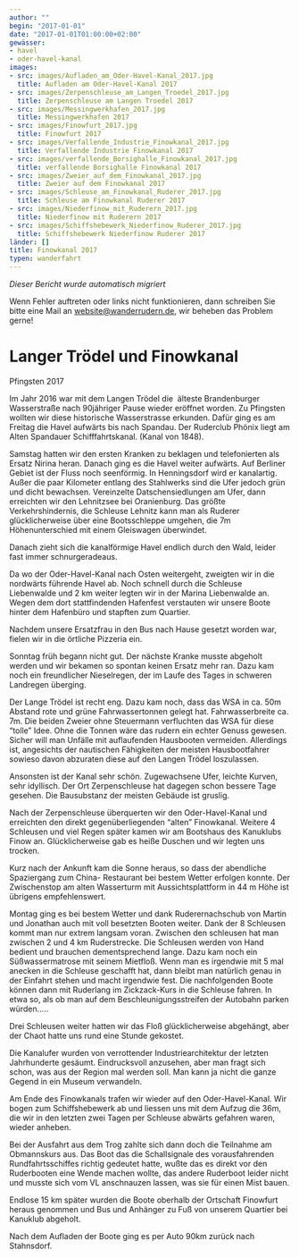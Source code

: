```yaml
---
author: ""
begin: "2017-01-01"
date: "2017-01-01T01:00:00+02:00"
gewässer:
- havel
- oder-havel-kanal
images:
- src: images/Aufladen_am_Oder-Havel-Kanal_2017.jpg
  title: Aufladen am Oder-Havel-Kanal 2017
- src: images/Zerpenschleuse_am_Langen_Troedel_2017.jpg
  title: Zerpenschleuse am Langen Troedel 2017
- src: images/Messingwerkhafen_2017.jpg
  title: Messingwerkhafen 2017
- src: images/Finowfurt_2017.jpg
  title: Finowfurt 2017
- src: images/Verfallende_Industrie_Finowkanal_2017.jpg
  title: Verfallende Industrie Finowkanal 2017
- src: images/verfallende_Borsighalle_Finowkanal_2017.jpg
  title: verfallende Borsighalle Finowkanal 2017
- src: images/Zweier_auf_dem_Finowkanal_2017.jpg
  title: Zweier auf dem Finowkanal 2017
- src: images/Schleuse_am_Finowkanal_Ruderer_2017.jpg
  title: Schleuse am Finowkanal Ruderer 2017
- src: images/Niederfinow_mit_Ruderern_2017.jpg
  title: Niederfinow mit Ruderern 2017
- src: images/Schiffshebewerk_Niederfinow_Ruderer_2017.jpg
  title: Schiffshebewerk Niederfinow Ruderer 2017
länder: []
title: Finowkanal 2017
typen: wanderfahrt
---
```



*Dieser Bericht wurde automatisch migriert*

Wenn Fehler auftreten oder links nicht funktionieren, dann schreiben Sie bitte eine Mail an website@wanderrudern.de, wir beheben das Problem gerne!



# Langer Trödel und Finowkanal


Pfingsten 2017

Im Jahr 2016 war mit dem Langen Trödel die  älteste Brandenburger Wasserstraße nach 90jähriger Pause wieder eröffnet worden. Zu Pfingsten wollten wir diese historische Wasserstrasse erkunden. Dafür ging es am Freitag die Havel aufwärts bis nach Spandau. Der Ruderclub Phönix liegt am Alten Spandauer Schifffahrtskanal. (Kanal von 1848).

Samstag hatten wir den ersten Kranken zu beklagen und telefonierten als Ersatz Nirina heran. Danach ging es die Havel weiter aufwärts. Auf Berliner Gebiet ist der Fluss noch seenförmig. In Henningsdorf wird er kanalartig. Außer die paar Kilometer entlang des Stahlwerks sind die Ufer jedoch grün und dicht bewachsen. Vereinzelte Datschensiedlungen am Ufer, dann erreichten wir den Lehnitzsee bei Oranienburg. Das größte Verkehrshindernis, die Schleuse Lehnitz kann man als Ruderer glücklicherweise über eine Bootsschleppe umgehen, die 7m Höhenunterschied mit einem Gleiswagen überwindet.

Danach zieht sich die kanalförmige Havel endlich durch den Wald, leider fast immer schnurgeradeaus.

Da wo der Oder-Havel-Kanal nach Osten weitergeht, zweigten wir in die nordwärts führende Havel ab. Noch schnell durch die Schleuse Liebenwalde und 2 km weiter legten wir in der Marina Liebenwalde an. Wegen dem dort stattfindenden Hafenfest verstauten wir unsere Boote hinter dem Hafenbüro und stapften zum Quartier.

Nachdem unsere Ersatzfrau in den Bus nach Hause gesetzt worden war, fielen wir in die örtliche Pizzeria ein.

Sonntag früh begann nicht gut. Der nächste Kranke musste abgeholt werden und wir bekamen so spontan keinen Ersatz mehr ran. Dazu kam noch ein freundlicher Nieselregen, der im Laufe des Tages in schweren Landregen überging.

Der Lange Trödel ist recht eng. Dazu kam noch, dass das WSA in ca. 50m Abstand rote und grüne Fahrwassertonnen gelegt hat. Fahrwasserbreite ca. 7m. Die beiden Zweier ohne Steuermann verfluchten das WSA für diese “tolle” Idee. Ohne die Tonnen wäre das rudern ein echter Genuss gewesen. Sicher will man Unfälle mit auflaufenden Hausbooten vermeiden. Allerdings ist, angesichts der nautischen Fähigkeiten der meisten Hausbootfahrer sowieso davon abzuraten diese auf den Langen Trödel loszulassen.

Ansonsten ist der Kanal sehr schön. Zugewachsene Ufer, leichte Kurven, sehr idyllisch. Der Ort Zerpenschleuse hat dagegen schon bessere Tage gesehen. Die Bausubstanz der meisten Gebäude ist gruslig.

Nach der Zerpenschleuse überquerten wir den Oder-Havel-Kanal und erreichten den direkt gegenüberliegenden “alten” Finowkanal. Weitere 4 Schleusen und viel Regen später kamen wir am Bootshaus des Kanuklubs Finow an. Glücklicherweise gab es heiße Duschen und wir legten uns trocken.

Kurz nach der Ankunft kam die Sonne heraus, so dass der abendliche Spaziergang zum China- Restaurant bei bestem Wetter erfolgen konnte. Der Zwischenstop am alten Wasserturm mit Aussichtsplattform in 44 m Höhe ist übrigens empfehlenswert.

Montag ging es bei bestem Wetter und dank Ruderernachschub von Martin und Jonathan auch mit voll besetzten Booten weiter. Dank der 8 Schleusen kommt man nur extrem langsam voran. Zwischen den schleusen hat man zwischen 2 und 4 km Ruderstrecke. Die Schleusen werden von Hand bedient und brauchen dementsprechend lange. Dazu kam noch ein Süßwassermatrose mit seinem Mietfloß. Wenn man es irgendwie mit 5 mal anecken in die Schleuse geschafft hat, dann bleibt man natürlich genau in der Einfahrt stehen und macht irgendwie fest. Die nachfolgenden Boote können dann mit Ruderlang im Zickzack-Kurs in die Schleuse fahren. In etwa so, als ob man auf dem Beschleunigungsstreifen der Autobahn parken würden.....

Drei Schleusen weiter hatten wir das Floß glücklicherweise abgehängt, aber der Chaot hatte uns rund eine Stunde gekostet.

Die Kanalufer wurden von verrottender Industriearchitektur der letzten Jahrhunderte gesäumt. Eindrucksvoll anzusehen, aber man fragt sich schon, was aus der Region mal werden soll. Man kann ja nicht die ganze Gegend in ein Museum verwandeln.

Am Ende des Finowkanals trafen wir wieder auf den Oder-Havel-Kanal. Wir bogen zum Schiffshebewerk ab und liessen uns mit dem Aufzug die 36m, die wir in den letzten zwei Tagen per Schleuse abwärts gefahren waren, wieder anheben.

Bei der Ausfahrt aus dem Trog zahlte sich dann doch die Teilnahme am Obmannskurs aus. Das Boot das die Schallsignale des vorausfahrenden Rundfahrtsschiffes richtig gedeutet hatte, wußte das es direkt vor den Ruderbooten eine Wende machen wollte, das andere Ruderboot leider nicht und musste sich vom VL anschnauzen lassen, was sie für einen Mist bauen.

Endlose 15 km später wurden die Boote oberhalb der Ortschaft Finowfurt heraus genommen und Bus und Anhänger zu Fuß von unserem Quartier bei Kanuklub abgeholt.

Nach dem Aufladen der Boote ging es per Auto 90km zurück nach Stahnsdorf.
